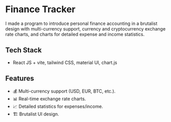 # Finance Tracker  
I made a program to introduce personal finance accounting in a brutalist design with multi-currency support, currency and cryptocurrency exchange rate charts, and charts for detailed expense and income statistics.  

## Tech Stack  
- React JS + vite, tailwind CSS, material UI, chart.js
  
## Features  
- 💰 Multi-currency support (USD, EUR, BTC, etc.).  
- 📊 Real-time exchange rate charts.  
- 📈 Detailed statistics for expenses/income.  
- 🏗️ Brutalist UI design.  
